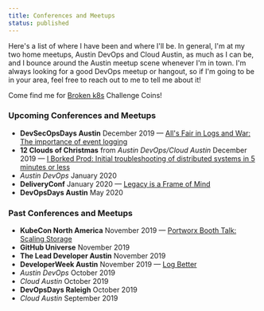 ```yaml
---
title: Conferences and Meetups
status: published
---
```


Here's a list of where I have been and where I'll be. In general, I'm at my two home meetups, Austin DevOps and Cloud Austin, as much as I can be, and I bounce around the Austin meetup scene whenever I'm in town. I'm always looking for a good DevOps meetup or hangout, so if I'm going to be in your area, feel free to reach out to me to tell me about it!

Come find me for [Broken k8s]({filename}2019-10-22-introducing-broken-k8s.md) Challenge Coins!

### Upcoming Conferences and Meetups

- **DevSecOpsDays Austin** December 2019 &mdash; [All's Fair in Logs and War: The importance of event logging](https://www.devsecopsdays.com/2019-devsecopsdays-austin)
- **12 Clouds of Christmas** from *Austin DevOps/Cloud Austin* December 2019 &mdash; [I Borked Prod: Initial troubleshooting of distributed systems in 5 minutes or less](https://www.meetup.com/CloudAustin/events/pljpfryzqbwb/)
- *Austin DevOps* January 2020
- **DeliveryConf** January 2020 &mdash; [Legacy is a Frame of Mind](https://www.deliveryconf.com/talks/legacy-is-a-frame-of-mind/)
- **DevOpsDays Austin** May 2020

### Past Conferences and Meetups

- **KubeCon North America** November 2019 &mdash; [Portworx Booth Talk: Scaling Storage]()
- **GitHub Universe** November 2019
- **The Lead Developer Austin** November 2019
- **DeveloperWeek Austin** November 2019 &mdash; [Log Better](https://sched.co/VXUx)
- *Austin DevOps* October 2019
- *Cloud Austin* October 2019
- **DevOpsDays Raleigh** October 2019
- *Cloud Austin* September 2019